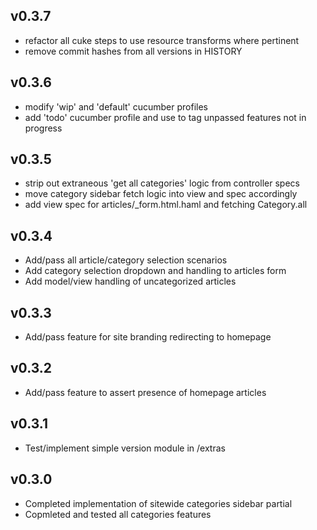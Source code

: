 ## v0.3.7
- refactor all cuke steps to use resource transforms where pertinent
- remove commit hashes from all versions in HISTORY

## v0.3.6
- modify 'wip' and 'default' cucumber profiles
- add 'todo' cucumber profile and use to tag unpassed features not in progress 

## v0.3.5
- strip out extraneous 'get all categories' logic from controller specs
- move category sidebar fetch logic into view and spec accordingly
- add view spec for articles/_form.html.haml and fetching Category.all  

## v0.3.4
- Add/pass all article/category selection scenarios
- Add category selection dropdown and handling to articles form
- Add model/view handling of uncategorized articles

## v0.3.3
- Add/pass feature for site branding redirecting to homepage

## v0.3.2
- Add/pass feature to assert presence of homepage articles

## v0.3.1
- Test/implement simple version module in /extras

## v0.3.0
- Completed implementation of sitewide categories sidebar partial
- Copmleted and tested all categories features

